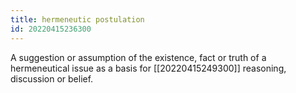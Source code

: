 ```yaml
---
title: hermeneutic postulation
id: 20220415236300
---
```


A suggestion or assumption of the existence, fact or truth of a hermeneutical issue as a basis for [[20220415249300]] reasoning, discussion or belief.
